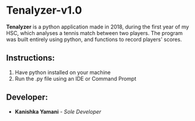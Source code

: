 # Tenalyzer-v1.0
**Tenalyzer** is a python application made in 2018, during the first year of my HSC, which analyses a tennis match between two players. The program was built entirely using python, and functions to record players' scores.
## Instructions:
1. Have python installed on your machine
2. Run the .py file using an IDE or Command Prompt
## Developer:
- **Kanishka Yamani** - *Sole Developer*  
